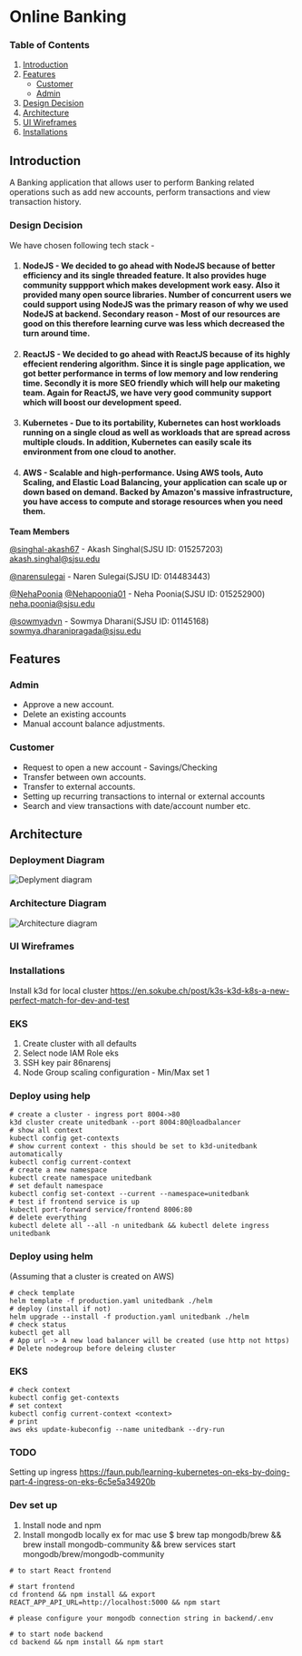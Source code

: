 
# Online Banking

### Table of Contents

1. [Introduction](#introduction)
2. [Features](#features)
    - [Customer](#features)
    - [Admin](#features)
3. [Design Decision](#introduction) 
4. [Architecture](#architecture)
5. [UI Wireframes](#Installations)
6. [Installations](#Installations)


## Introduction

A Banking application that allows user to perform Banking related operations such as add new accounts, perform transactions and view transaction history.

### Design Decision
We have chosen following tech stack -

1. #### NodeJS - We decided to go ahead with NodeJS because of better efficiency and its single threaded feature. It also provides huge community suppport which makes development work easy. Also it provided many open source libraries. Number of concurrent users we could support using NodeJS was the primary reason of why we used NodeJS at backend. Secondary reason - Most of our resources are good on this therefore learning curve was less which decreased the turn around time.

2. #### ReactJS - We decided to go ahead with ReactJS because of its highly effecient rendering algorithm. Since it is single page application, we got better performance in terms of low memory and low rendering time. Secondly it is more SEO friendly which will help our maketing team. Again for ReactJS, we have very good community support which will boost our development speed. 

3. #### Kubernetes - Due to its portability, Kubernetes can host workloads running on a single cloud as well as workloads that are spread across multiple clouds. In addition, Kubernetes can easily scale its environment from one cloud to another.

4. #### AWS -  Scalable and high-performance. Using AWS tools, Auto Scaling, and Elastic Load Balancing, your application can scale up or down based on demand. Backed by Amazon's massive infrastructure, you have access to compute and storage resources when you need them. 


<strong>Team Members</strong>

[@singhal-akash67](https://github.com/singhal-akash67) - Akash Singhal(SJSU ID: 015257203) akash.singhal@sjsu.edu

[@narensulegai](https://github.com/narensulegai) - Naren Sulegai(SJSU ID: 014483443)

[@NehaPoonia](https://github.com/NehaPoonia)
[@Nehapoonia01](https://github.com/Nehapoonia01) - Neha Poonia(SJSU ID: 015252900) neha.poonia@sjsu.edu

[@sowmyadvn](https://github.com/sowmyadvn) - Sowmya Dharani(SJSU ID: 01145168) sowmya.dharanipragada@sjsu.edu

## Features

### Admin

- Approve a new account.
- Delete an existing accounts
- Manual account balance adjustments.

### Customer

- Request to open a new account - Savings/Checking
- Transfer between own accounts.
- Transfer to external accounts.
- Setting up recurring transactions to internal or external accounts
- Search and view transactions with date/account number etc.

## Architecture

### Deployment Diagram

![Deplyment diagram](https://user-images.githubusercontent.com/436710/118338119-345f8200-b4ca-11eb-82e0-72777e22d6b8.png)

### Architecture Diagram

![Architecture diagram](https://user-images.githubusercontent.com/436710/118338194-59ec8b80-b4ca-11eb-811d-c6960975fa88.png)

### UI Wireframes


### Installations

Install k3d for local cluster 
https://en.sokube.ch/post/k3s-k3d-k8s-a-new-perfect-match-for-dev-and-test

### EKS
1. Create cluster with all defaults
2. Select node IAM Role eks
3. SSH key pair 86narensj
4. Node Group scaling configuration - Min/Max set 1

### Deploy using help
```
# create a cluster - ingress port 8004->80
k3d cluster create unitedbank --port 8004:80@loadbalancer
# show all context
kubectl config get-contexts
# show current context - this should be set to k3d-unitedbank automatically
kubectl config current-context
# create a new namespace
kubectl create namespace unitedbank
# set default namespace
kubectl config set-context --current --namespace=unitedbank
# test if frontend service is up
kubectl port-forward service/frontend 8006:80
# delete everything
kubectl delete all --all -n unitedbank && kubectl delete ingress unitedbank
```

### Deploy using helm
(Assuming that a cluster is created on AWS)
```
# check template
helm template -f production.yaml unitedbank ./helm
# deploy (install if not)
helm upgrade --install -f production.yaml unitedbank ./helm
# check status
kubectl get all
# App url -> A new load balancer will be created (use http not https)
# Delete nodegroup before deleing cluster
```

### EKS
```
# check context
kubectl config get-contexts
# set context
kubectl config current-context <context>
# print
aws eks update-kubeconfig --name unitedbank --dry-run
```

### TODO
Setting up ingress
https://faun.pub/learning-kubernetes-on-eks-by-doing-part-4-ingress-on-eks-6c5e5a34920b

### Dev set up 

1. Install node and npm
2. Install mongodb locally ex for mac use $  brew tap mongodb/brew && brew install mongodb-community && brew services start mongodb/brew/mongodb-community

```
# to start React frontend

# start frontend
cd frontend && npm install && export REACT_APP_API_URL=http://localhost:5000 && npm start

# please configure your mongodb connection string in backend/.env

# to start node backend
cd backend && npm install && npm start
```
